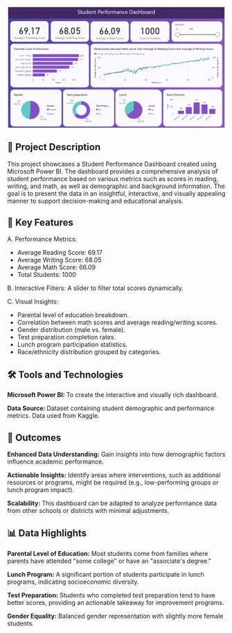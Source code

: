<div align="center">
  <img src="demo_image.png" alt="Project Logo" width="500">
</div>

## 📄 Project Description

<p>This project showcases a Student Performance Dashboard created using Microsoft Power BI. The dashboard provides a comprehensive analysis of student performance based on various metrics such as scores in reading, writing, and math, as well as demographic and background information. The goal is to present the data in an insightful, interactive, and visually appealing manner to support decision-making and educational analysis.</p>

## 🚀 Key Features

A. Performance Metrics:

- Average Reading Score: 69.17
- Average Writing Score: 68.05
- Average Math Score: 66.09
- Total Students: 1000

B. Interactive Filters: A slider to filter total scores dynamically.

C. Visual Insights:

- Parental level of education breakdown.
- Correlation between math scores and average reading/writing scores.
- Gender distribution (male vs. female).
- Test preparation completion rates.
- Lunch program participation statistics.
- Race/ethnicity distribution grouped by categories.

## 🛠 Tools and Technologies

<p><b>Microsoft Power BI: </b>To create the interactive and visually rich dashboard.</p>
<p><b>Data Source: </b>Dataset containing student demographic and performance metrics. Data used from Kaggle.</p>

## 🎯 Outcomes

<p><b>Enhanced Data Understanding:</b> Gain insights into how demographic factors influence academic performance.</p>
<p><b>Actionable Insights:</b> Identify areas where interventions, such as additional resources or programs, might be required (e.g., low-performing groups or lunch program impact).</p>
<p><b>Scalability:</b> This dashboard can be adapted to analyze performance data from other schools or districts with minimal adjustments.</p>

## 📊 Data Highlights

<p><b>Parental Level of Education:</b> Most students come from families where parents have attended "some college" or have an "associate's degree."</p>
<p><b>Lunch Program:</b> A significant portion of students participate in lunch programs, indicating socioeconomic diversity.</p>
<p><b>Test Preparation:</b> Students who completed test preparation tend to have better scores, providing an actionable takeaway for improvement programs.</p>
<p><b>Gender Equality:</b> Balanced gender representation with slightly more female students.</p>



